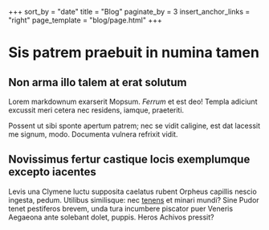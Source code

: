 +++
sort_by = "date"
title = "Blog"
paginate_by = 3
insert_anchor_links = "right"
page_template = "blog/page.html"
+++

# Sis patrem praebuit in numina tamen

## Non arma illo talem at erat solutum

Lorem markdownum exarserit Mopsum. *Ferrum* et est deo! Templa adiciunt excussit
meri cetera nec residens, iamque, praeteriti.

Possent ut sibi sponte apertum patrem; nec se vidit caligine, est dat lacessit
me signum, modo. Documenta vulnera refrixit vidit.

## Novissimus fertur castique locis exemplumque excepto iacentes

Levis una Clymene luctu supposita caelatus rubent Orpheus capillis nescio
ingesta, pedum. Utilibus similisque: nec
[tenens](http://urbis-idas.net/marmortellus.aspx) et minari mundi? Sine Pudor
tenet pestiferos brevem, unda tura incumbere piscator puer Veneris Aegaeona ante
solebant dolet, puppis. Heros Achivos pressit?
